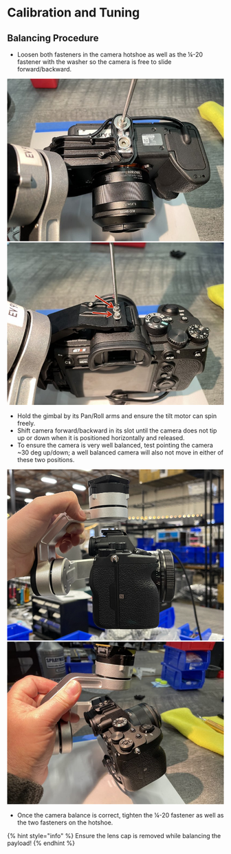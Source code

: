 # Calibration and Tuning

## Balancing Procedure

* Loosen both fasteners in the camera hotshoe as well as the ¼-20 fastener with the washer so the camera is free to slide forward/backward.

&#x20;           ![](<../../../.gitbook/assets/image (2) (1).png>)![](<../../../.gitbook/assets/image (1) (4).png>)

* Hold the gimbal by its Pan/Roll arms and ensure the tilt motor can spin freely.
* Shift camera forward/backward in its slot until the camera does not tip up or down when it is positioned horizontally and released.
* To ensure the camera is very well balanced, test pointing the camera \~30 deg up/down; a well balanced camera will also not move in either of these two positions. &#x20;

&#x20;            ![](<../../../.gitbook/assets/image (152).png>)![](<../../../.gitbook/assets/image (38).png>)

* Once the camera balance is correct, tighten the ¼-20 fastener as well as the two fasteners on the hotshoe.

{% hint style="info" %}
Ensure the lens cap is removed while balancing the payload!
{% endhint %}



